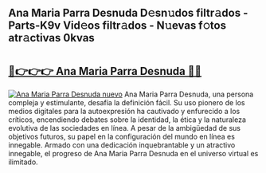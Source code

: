 ## Ana Maria Parra Desnuda D𝚎sn𝚞dos filtr𝚊dos - Parts-K9v Vid𝚎os filtr𝚊dos - N𝚞evas f𝚘tos atr𝚊ctivas 0kvas

# <h2><a href="http://mbdjoe.tromn.icu/?c=Ana+Maria+Parra+Desnuda">🔗👉👉👉 Ana Maria Parra Desnuda 🔗🔗</a></h2>

[![Ana Maria Parra Desnuda nuevo](https://i.imgur.com/pEAQMta.gif)](http://mbdjoe.tromn.icu/?c=Ana+Maria+Parra+Desnuda)
Ana Maria Parra Desnuda, una persona compleja y estimulante, desafía la definición fácil. Su uso pionero de los medios digitales para la autoexpresión ha cautivado y enfurecido a los críticos, encendiendo debates sobre la identidad, la ética y la naturaleza evolutiva de las sociedades en línea. A pesar de la ambigüedad de sus objetivos futuros, su papel en la configuración del mundo en línea es innegable. Armado con una dedicación inquebrantable y un atractivo innegable, el progreso de Ana Maria Parra Desnuda en el universo virtual es ilimitado.
